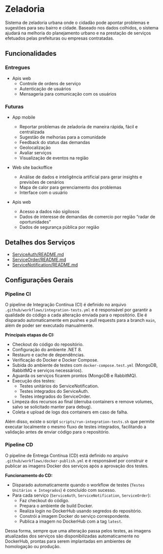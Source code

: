 # Zeladoria

Sistema de zeladoria urbana onde o cidadão pode apontar problemas e sugestões para seu bairro e cidade. Baseado nos dados colhidos, o sistema ajudará na melhoria do planejamento urbano e na prestação de serviços efetuados pelas prefeituras ou empresas contratadas.

## Funcionalidades 
### Entregues
- Apis web 
	- Controle de ordens de serviço 
	- Autenticação de usuários
	- Mensageria para comunicação com os usuários

### Futuras
- App mobile 
	- Reportar problemas de zeladoria de maneira rápida, fácil e centralizada 
	- Sugestão de melhorias para a comunidade 
	- Feedback do status das demandas 
	- Geolocalização 
	- Avaliar serviços 
	- Visualização de eventos na região 

- Web site backoffice 
	- Análise de dados e inteligência artificial para gerar insights e previsões de cenários 
	- Mapa de calor para gerenciamento dos problemas
	- Interface com o usuário

- Apis web 
	- Acesso a dados não sigilosos 
	- Dados de interesse de demandas de comercio por região “radar de oportunidades” 
	- Dados de segurança pública por região 


## Detalhes dos Serviços

- [ServiceAuth/README.md](ServiceAuth/README.md)
- [ServiceOrder/README.md](ServiceOrder/README.md)
- [ServiceNotification/README.md](ServiceNotification/README.md)

## Configurações Gerais

### Pipeline CI
O pipeline de Integração Contínua (CI) é definido no arquivo `.github/workflows/integration-tests.yml` e é responsável por garantir a qualidade do código a cada alteração enviada para o repositório. Ele é disparado automaticamente em pushes e pull requests para a branch `main`, além de poder ser executado manualmente.

**Principais etapas do CI:**
- Checkout do código do repositório.
- Configuração do ambiente .NET 8.
- Restauro e cache de dependências.
- Verificação do Docker e Docker Compose.
- Subida do ambiente de testes com `docker-compose.test.yml` (MongoDB, RabbitMQ e serviços necessários).
- Aguarda os serviços ficarem prontos (MongoDB e RabbitMQ).
- Execução dos testes:
  - Testes unitários do ServiceNotification.
  - Testes integrados do ServiceAuth.
  - Testes integrados do ServiceOrder.
- Limpeza dos recursos ao final (derruba containers e remove volumes, salvo se solicitado manter para debug).
- Coleta e upload de logs dos containers em caso de falha.

Além disso, existe o script `scripts/run-integration-tests.sh` que permite executar localmente o mesmo fluxo de testes integrados, facilitando a validação antes de enviar código para o repositório.

### Pipeline CD
O pipeline de Entrega Contínua (CD) está definido no arquivo `.github/workflows/docker-publish.yml` e é responsável por construir e publicar as imagens Docker dos serviços após a aprovação dos testes.

**Funcionamento do CD:**
- Disparado automaticamente quando o workflow de testes (`Testes Unitários e Integrados`) é concluído com sucesso.
- Para cada serviço (`ServiceAuth`, `ServiceNotification`, `ServiceOrder`):
  - Faz checkout do código.
  - Prepara o ambiente de build Docker.
  - Realiza login no DockerHub usando segredos do repositório.
  - Constrói a imagem Docker do serviço correspondente.
  - Publica a imagem no DockerHub com a tag `latest`.

Dessa forma, sempre que uma alteração passa pelos testes, as imagens atualizadas dos serviços são disponibilizadas automaticamente no DockerHub, prontas para serem implantadas em ambientes de homologação ou produção.
